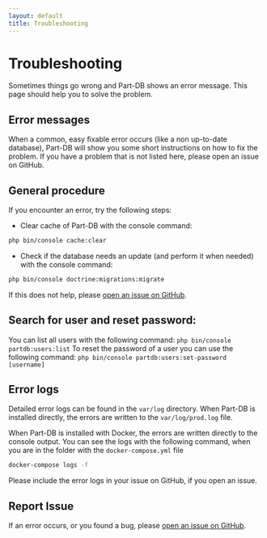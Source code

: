 ```yaml
---
layout: default
title: Troubleshooting
---
```


# Troubleshooting
Sometimes things go wrong and Part-DB shows an error message. This page should help you to solve the problem.

## Error messages
When a common, easy fixable error occurs (like a non up-to-date database), Part-DB will show you some short instructions on how to fix the problem. If you have a problem that is not listed here, please open an issue on GitHub.

## General procedure
If you encounter an error, try the following steps:
* Clear cache of Part-DB with the console command: 
```bash
php bin/console cache:clear
```
* Check if the database needs an update (and perform it when needed) with the console command: 
```bash
php bin/console doctrine:migrations:migrate
```

If this does not help, please [open an issue on GitHub](https://github.com/Part-DB/Part-DB-symfony).

## Search for user and reset password:
You can list all users with the following command: `php bin/console partdb:users:list`
To reset the password of a user you can use the following command: `php bin/console partdb:users:set-password [username]`


## Error logs
Detailed error logs can be found in the `var/log` directory.
When Part-DB is installed directly, the errors are written to the `var/log/prod.log` file.

When Part-DB is installed with Docker, the errors are written directly to the console output. 
You can see the logs with the following command, when you are in the folder with the `docker-compose.yml` file
```bash
docker-compose logs -f
```

Please include the error logs in your issue on GitHub, if you open an issue.

## Report Issue
If an error occurs, or you found a bug, please [open an issue on GitHub](https://github.com/Part-DB/Part-DB-symfony).
